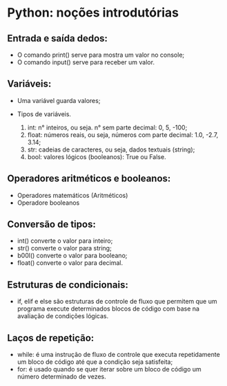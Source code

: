 # Python: noções introdutórias

## Entrada e saída dedos:

* O comando print() serve para mostra um valor no console;
* O comando input() serve para receber um valor.

## Variáveis:

* Uma variável guarda valores;
* Tipos de variáveis.

    1. int: n° inteiros, ou seja. n° sem parte decimal: 0, 5, -100;
    2. float: números reais, ou seja, números com parte decimal: 1.0, -2.7, 3.14;
    3. str: cadeias de caracteres, ou seja, dados textuais (string);
    4. bool: valores lógicos (booleanos): True ou False.

## Operadores aritméticos e booleanos:

* Operadores matemáticos (Aritméticos)
* Operadore booleanos

## Conversão de tipos:

* int() converte o valor para inteiro;
* str() converte o valor para string;
* b00l() converte o valor para booleano;
* float() converte o valor para decimal.

## Estruturas de condicionais:

* if, elif e else são estruturas de controle de fluxo que permitem que um programa execute determinados blocos de código com base na avaliação de condições lógicas.

## Laços de repetição:

* while: é uma instrução de fluxo de controle que executa repetidamente um bloco de código até que a condição seja satisfeita;
* for: é usado quando se quer iterar sobre um bloco de código um número determinado de vezes. 
